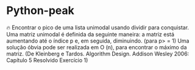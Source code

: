 # Python-peak
:fire: Encontrar o pico de uma lista unimodal usando dividir para conquistar. Uma matriz unimodal é definida da seguinte maneira: a matriz está aumentando até o índice p e, em seguida, diminuindo. (para p> = 1) Uma solução óbvia pode ser realizada em O (n), para encontrar o máximo da matriz. (De Kleinberg e Tardos. Algorithm Design. Addison Wesley 2006: Capítulo 5 Resolvido Exercício 1)
